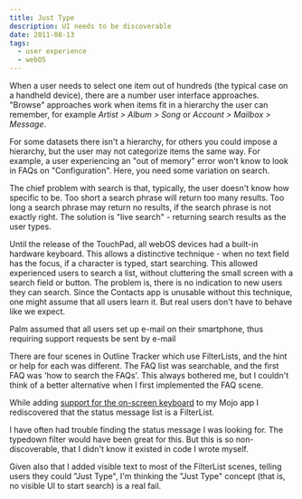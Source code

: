 ```yaml
---
title: Just Type
description: UI needs to be discoverable
date: 2011-08-13
tags:
  - user experience
  - webOS
---
```


When a user needs to select one item out of hundreds (the typical case on a handheld device), there are a number user interface approaches. "Browse" approaches work when items fit in a hierarchy the user can remember, for example *Artist > Album > Song* or *Account > Mailbox > Message*.

For some datasets there isn't a hierarchy, for others you could impose a hierarchy, but the user may not categorize items the same way.  For example, a user experiencing an "out of memory" error won't know to look in  FAQs on "Configuration".  Here, you need some variation on search.

The chief problem with search is that, typically, the user doesn't know how specific to be.  Too short a search phrase will return too many results.  Too long a search phrase may return no results, if the search phrase is not exactly right.  The solution is "live search" - returning search results as the user types.

Until the release of the TouchPad, all webOS devices had a built-in hardware keyboard.  This allows a distinctive technique - when no text field has the focus, if a character is typed, start searching.  This allowed experienced users to search a list, without cluttering the small screen with a search field or button.  The problem is, there is no indication to new users they can search.  Since the Contacts app is unusable without this technique, one might assume that all users learn it.  But real users don't have to behave like we expect.

Palm assumed that all users set up e-mail on their smartphone, thus requiring support requests be sent by e-mail

There are four scenes in Outline Tracker which use FilterLists, and the hint or help for each was different.  The FAQ list was searchable, and the first FAQ was 'how to search the FAQs'.  This always bothered me, but I couldn't think of a better alternative when I first implemented the FAQ scene.

[//]: # (There were several FAQs on how to search in the)

While adding [support for the on-screen keyboard](https://developer.palm.com/distribution/viewtopic.php?f=11&t=17285) to my Mojo app  I rediscovered that the status message list is a FilterList.

I have often had trouble finding the status message I was looking for. The typedown filter would have been great for this. But this is so non-discoverable, that I didn't know it existed in code I wrote myself.

Given also that I added visible text to most of the FilterList scenes, telling users they could "Just Type", I'm thinking the "Just Type" concept (that is, no visible UI to start search) is a real fail.
